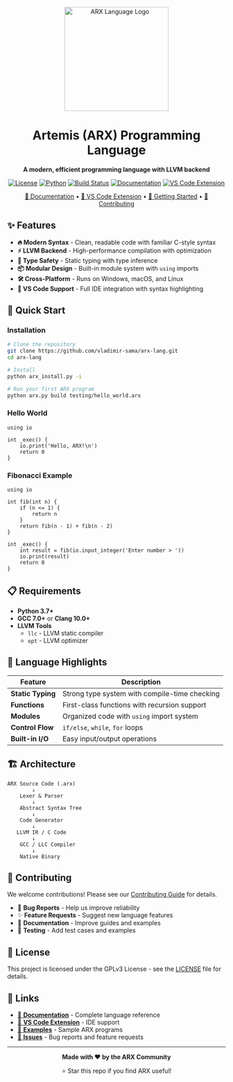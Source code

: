 <p align="center">
  <img width="240pt" src="./docs/arx-path.svg" alt="ARX Language Logo">
</p>

<div align="center">

# Artemis (ARX) Programming Language

**A modern, efficient programming language with LLVM backend**

[![License](https://img.shields.io/badge/License-GPLv3-blue.svg)](LICENSE)
[![Python](https://img.shields.io/badge/python-3.7+-blue.svg)](https://python.org)
[![Build Status](https://img.shields.io/badge/build-passing-green.svg)](#)
[![Documentation](https://img.shields.io/badge/docs-online-green.svg)](https://vladimir-sama.github.io/arx-lang/)
[![VS Code Extension](https://img.shields.io/badge/vscode-extension-blue.svg)](https://github.com/vladimir-sama/arx-vscode/)

[📖 Documentation](https://vladimir-sama.github.io/arx-lang/) • [🧩 VS Code Extension](https://github.com/vladimir-sama/arx-vscode/) • [🚀 Getting Started](#quick-start) • [🤝 Contributing](CONTRIBUTING.md)

</div>

## ✨ Features

- **🔥 Modern Syntax** - Clean, readable code with familiar C-style syntax
- **⚡ LLVM Backend** - High-performance compilation with optimization
- **🎯 Type Safety** - Static typing with type inference
- **📦 Modular Design** - Built-in module system with `using` imports
- **🛠️ Cross-Platform** - Runs on Windows, macOS, and Linux
- **🔧 VS Code Support** - Full IDE integration with syntax highlighting

## 🚀 Quick Start

### Installation

```bash
# Clone the repository
git clone https://github.com/vladimir-sama/arx-lang.git
cd arx-lang

# Install
python arx_install.py -i

# Run your first ARX program
python arx.py build testing/hello_world.arx
```

### Hello World

```arx
using io

int _exec() {
    io.print('Hello, ARX!\n')
    return 0
}
```

### Fibonacci Example

```arx
using io

int fib(int n) {
    if (n <= 1) {
        return n
    }
    return fib(n - 1) + fib(n - 2)
}

int _exec() {
    int result = fib(io.input_integer('Enter number > '))
    io.print(result)
    return 0
}
```

## 📋 Requirements

- **Python 3.7+**
- **GCC 7.0+** or **Clang 10.0+**
- **LLVM Tools**
  - `llc` - LLVM static compiler
  - `opt` - LLVM optimizer

## 🎯 Language Highlights

| Feature | Description |
|---------|-------------|
| **Static Typing** | Strong type system with compile-time checking |
| **Functions** | First-class functions with recursion support |
| **Modules** | Organized code with `using` import system |
| **Control Flow** | `if/else`, `while`, `for` loops |
| **Built-in I/O** | Easy input/output operations |

## 🏗️ Architecture

```
ARX Source Code (.arx)
        ↓
    Lexer & Parser
        ↓
    Abstract Syntax Tree
        ↓
    Code Generator
        ↓
   LLVM IR / C Code
        ↓
    GCC / LLC Compiler
        ↓
    Native Binary
```

## 🤝 Contributing

We welcome contributions! Please see our [Contributing Guide](CONTRIBUTING.md) for details.

- 🐛 **Bug Reports** - Help us improve reliability
- ✨ **Feature Requests** - Suggest new language features  
- 📝 **Documentation** - Improve guides and examples
- 🧪 **Testing** - Add test cases and examples

## 📄 License

This project is licensed under the GPLv3 License - see the [LICENSE](LICENSE) file for details.

## 🔗 Links

- [📖 **Documentation**](https://vladimir-sama.github.io/arx-lang/) - Complete language reference
- [🧩 **VS Code Extension**](https://github.com/vladimir-sama/arx-vscode/) - IDE support
- [📁 **Examples**](testing/) - Sample ARX programs
- [🐛 **Issues**](https://github.com/vladimir-sama/arx-lang/issues) - Bug reports and feature requests

---

<div align="center">

**Made with ❤️ by the ARX Community**

⭐ Star this repo if you find ARX useful!

</div>

